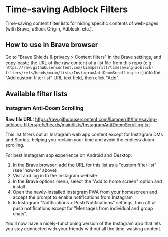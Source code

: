 # Time-saving Adblock Filters

Time-saving content filter lists for hiding specific contents of web-pages (with Brave, uBlock Origin, Adblock, etc.).

## How to use in Brave browser

Go to "Brave Shields & privacy > Content filters" in the Brave settings, and copy-paste the URL of the raw content of a list file from this repo (e.g. `https://raw.githubusercontent.com/liamperritt/timesaving-adblock-filters/refs/heads/main/lists/InstagramAntiDoomScrolling.txt`) into the "Add custom filter list" URL text field, then click "Add".

## Available filter lists

### Instagram Anti-Doom Scrolling

**Raw file URL:** https://raw.githubusercontent.com/liamperritt/timesaving-adblock-filters/refs/heads/main/lists/InstagramAntiDoomScrolling.txt

This list filters out all Instagram web app content except for Instagram DMs and Stories, helping you reclaim your time and avoid the endless doom scrolling.

For best Instagram app experience on Android and Desktop:
1. In the Brave browser, add the URL for this list as a "custom filter list" (see 'how-to' above)
2. Visit and log in to the Instagram website
3. In the Brave options menu, select the "Add to home screen" option and install
4. Open the newly-installed Instagram PWA from your homescreen and accept the prompt to enable notifications from Instagram
6. In Instagram "Notifications > Push Notifications" settings, turn off all push notifications except for "Messages from individual and group chats".

You'll now have a nicely-functioning version of the Instagram app that lets you stay connected with your friends without all the time-wasting content.
